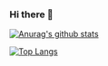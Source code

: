 ### Hi there 👋

[![Anurag's github stats](https://github-readme-stats.vercel.app/api?username=huangkun101230)](https://github.com/anuraghazra/github-readme-stats)

[![Top Langs](https://github-readme-stats.vercel.app/api/top-langs/?username=huangkun101230)](https://github.com/anuraghazra/github-readme-stats)

<!--
**huangkun101230/huangkun101230** is a ✨ _special_ ✨ repository because its `README.md` (this file) appears on your GitHub profile.

Here are some ideas to get you started:

- 🔭 I’m currently working on ...
- 🌱 I’m currently learning ...
- 👯 I’m looking to collaborate on ...
- 🤔 I’m looking for help with ...
- 💬 Ask me about ...
- 📫 How to reach me: ...
- 😄 Pronouns: ...
- ⚡ Fun fact: ...
-->
